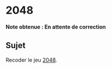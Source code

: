 # 2048

**Note obtenue : En attente de correction**

## Sujet
Recoder le jeu [2048](http://jeu2048.fr/).
